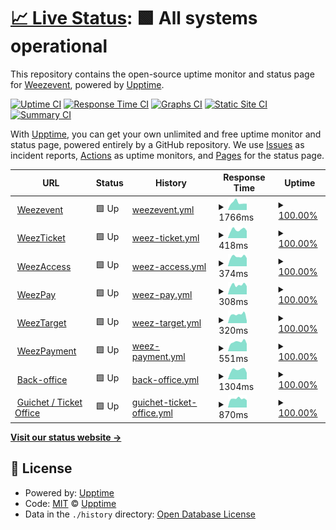 # [📈 Live Status](https://status.weezevent.com): <!--live status--> **🟩 All systems operational**

This repository contains the open-source uptime monitor and status page for [Weezevent](https://status.weezevent.com), powered by [Upptime](https://github.com/upptime/upptime).

[![Uptime CI](https://github.com/Weezevent/status-page/workflows/Uptime%20CI/badge.svg)](https://github.com/Weezevent/status-page/actions?query=workflow%3A%22Uptime+CI%22)
[![Response Time CI](https://github.com/Weezevent/status-page/workflows/Response%20Time%20CI/badge.svg)](https://github.com/Weezevent/status-page/actions?query=workflow%3A%22Response+Time+CI%22)
[![Graphs CI](https://github.com/Weezevent/status-page/workflows/Graphs%20CI/badge.svg)](https://github.com/Weezevent/status-page/actions?query=workflow%3A%22Graphs+CI%22)
[![Static Site CI](https://github.com/Weezevent/status-page/workflows/Static%20Site%20CI/badge.svg)](https://github.com/Weezevent/status-page/actions?query=workflow%3A%22Static+Site+CI%22)
[![Summary CI](https://github.com/Weezevent/status-page/workflows/Summary%20CI/badge.svg)](https://github.com/Weezevent/status-page/actions?query=workflow%3A%22Summary+CI%22)

With [Upptime](https://upptime.js.org), you can get your own unlimited and free uptime monitor and status page, powered entirely by a GitHub repository. We use [Issues](https://github.com/upptime/upptime/issues) as incident reports, [Actions](https://github.com/Weezevent/status-page/actions) as uptime monitors, and [Pages](https://demo.upptime.js.org) for the status page.

<!--start: status pages-->
<!-- This summary is generated by Upptime (https://github.com/upptime/upptime) -->
<!-- Do not edit this manually, your changes will be overwritten -->
<!-- prettier-ignore -->
| URL | Status | History | Response Time | Uptime |
| --- | ------ | ------- | ------------- | ------ |
| <img alt="" src="https://icons.duckduckgo.com/ip3/weezevent.com.ico" height="13"> [Weezevent](https://weezevent.com/en-gb/) | 🟩 Up | [weezevent.yml](https://github.com/Weezevent/status-page/commits/HEAD/history/weezevent.yml) | <details><summary><img alt="Response time graph" src="./graphs/weezevent/response-time-week.png" height="20"> 1766ms</summary><br><a href="https://status.weezevent.com/history/weezevent"><img alt="Response time 1531" src="https://img.shields.io/endpoint?url=https%3A%2F%2Fraw.githubusercontent.com%2FWeezevent%2Fstatus-page%2FHEAD%2Fapi%2Fweezevent%2Fresponse-time.json"></a><br><a href="https://status.weezevent.com/history/weezevent"><img alt="24-hour response time 1822" src="https://img.shields.io/endpoint?url=https%3A%2F%2Fraw.githubusercontent.com%2FWeezevent%2Fstatus-page%2FHEAD%2Fapi%2Fweezevent%2Fresponse-time-day.json"></a><br><a href="https://status.weezevent.com/history/weezevent"><img alt="7-day response time 1766" src="https://img.shields.io/endpoint?url=https%3A%2F%2Fraw.githubusercontent.com%2FWeezevent%2Fstatus-page%2FHEAD%2Fapi%2Fweezevent%2Fresponse-time-week.json"></a><br><a href="https://status.weezevent.com/history/weezevent"><img alt="30-day response time 1586" src="https://img.shields.io/endpoint?url=https%3A%2F%2Fraw.githubusercontent.com%2FWeezevent%2Fstatus-page%2FHEAD%2Fapi%2Fweezevent%2Fresponse-time-month.json"></a><br><a href="https://status.weezevent.com/history/weezevent"><img alt="1-year response time 1531" src="https://img.shields.io/endpoint?url=https%3A%2F%2Fraw.githubusercontent.com%2FWeezevent%2Fstatus-page%2FHEAD%2Fapi%2Fweezevent%2Fresponse-time-year.json"></a></details> | <details><summary><a href="https://status.weezevent.com/history/weezevent">100.00%</a></summary><a href="https://status.weezevent.com/history/weezevent"><img alt="All-time uptime 100.00%" src="https://img.shields.io/endpoint?url=https%3A%2F%2Fraw.githubusercontent.com%2FWeezevent%2Fstatus-page%2FHEAD%2Fapi%2Fweezevent%2Fuptime.json"></a><br><a href="https://status.weezevent.com/history/weezevent"><img alt="24-hour uptime 100.00%" src="https://img.shields.io/endpoint?url=https%3A%2F%2Fraw.githubusercontent.com%2FWeezevent%2Fstatus-page%2FHEAD%2Fapi%2Fweezevent%2Fuptime-day.json"></a><br><a href="https://status.weezevent.com/history/weezevent"><img alt="7-day uptime 100.00%" src="https://img.shields.io/endpoint?url=https%3A%2F%2Fraw.githubusercontent.com%2FWeezevent%2Fstatus-page%2FHEAD%2Fapi%2Fweezevent%2Fuptime-week.json"></a><br><a href="https://status.weezevent.com/history/weezevent"><img alt="30-day uptime 100.00%" src="https://img.shields.io/endpoint?url=https%3A%2F%2Fraw.githubusercontent.com%2FWeezevent%2Fstatus-page%2FHEAD%2Fapi%2Fweezevent%2Fuptime-month.json"></a><br><a href="https://status.weezevent.com/history/weezevent"><img alt="1-year uptime 100.00%" src="https://img.shields.io/endpoint?url=https%3A%2F%2Fraw.githubusercontent.com%2FWeezevent%2Fstatus-page%2FHEAD%2Fapi%2Fweezevent%2Fuptime-year.json"></a></details>
| <img alt="" src="https://icons.duckduckgo.com/ip3/api.weezevent.com.ico" height="13"> [WeezTicket](https://api.weezevent.com/ticket/health) | 🟩 Up | [weez-ticket.yml](https://github.com/Weezevent/status-page/commits/HEAD/history/weez-ticket.yml) | <details><summary><img alt="Response time graph" src="./graphs/weez-ticket/response-time-week.png" height="20"> 418ms</summary><br><a href="https://status.weezevent.com/history/weez-ticket"><img alt="Response time 389" src="https://img.shields.io/endpoint?url=https%3A%2F%2Fraw.githubusercontent.com%2FWeezevent%2Fstatus-page%2FHEAD%2Fapi%2Fweez-ticket%2Fresponse-time.json"></a><br><a href="https://status.weezevent.com/history/weez-ticket"><img alt="24-hour response time 481" src="https://img.shields.io/endpoint?url=https%3A%2F%2Fraw.githubusercontent.com%2FWeezevent%2Fstatus-page%2FHEAD%2Fapi%2Fweez-ticket%2Fresponse-time-day.json"></a><br><a href="https://status.weezevent.com/history/weez-ticket"><img alt="7-day response time 418" src="https://img.shields.io/endpoint?url=https%3A%2F%2Fraw.githubusercontent.com%2FWeezevent%2Fstatus-page%2FHEAD%2Fapi%2Fweez-ticket%2Fresponse-time-week.json"></a><br><a href="https://status.weezevent.com/history/weez-ticket"><img alt="30-day response time 394" src="https://img.shields.io/endpoint?url=https%3A%2F%2Fraw.githubusercontent.com%2FWeezevent%2Fstatus-page%2FHEAD%2Fapi%2Fweez-ticket%2Fresponse-time-month.json"></a><br><a href="https://status.weezevent.com/history/weez-ticket"><img alt="1-year response time 389" src="https://img.shields.io/endpoint?url=https%3A%2F%2Fraw.githubusercontent.com%2FWeezevent%2Fstatus-page%2FHEAD%2Fapi%2Fweez-ticket%2Fresponse-time-year.json"></a></details> | <details><summary><a href="https://status.weezevent.com/history/weez-ticket">100.00%</a></summary><a href="https://status.weezevent.com/history/weez-ticket"><img alt="All-time uptime 100.00%" src="https://img.shields.io/endpoint?url=https%3A%2F%2Fraw.githubusercontent.com%2FWeezevent%2Fstatus-page%2FHEAD%2Fapi%2Fweez-ticket%2Fuptime.json"></a><br><a href="https://status.weezevent.com/history/weez-ticket"><img alt="24-hour uptime 100.00%" src="https://img.shields.io/endpoint?url=https%3A%2F%2Fraw.githubusercontent.com%2FWeezevent%2Fstatus-page%2FHEAD%2Fapi%2Fweez-ticket%2Fuptime-day.json"></a><br><a href="https://status.weezevent.com/history/weez-ticket"><img alt="7-day uptime 100.00%" src="https://img.shields.io/endpoint?url=https%3A%2F%2Fraw.githubusercontent.com%2FWeezevent%2Fstatus-page%2FHEAD%2Fapi%2Fweez-ticket%2Fuptime-week.json"></a><br><a href="https://status.weezevent.com/history/weez-ticket"><img alt="30-day uptime 100.00%" src="https://img.shields.io/endpoint?url=https%3A%2F%2Fraw.githubusercontent.com%2FWeezevent%2Fstatus-page%2FHEAD%2Fapi%2Fweez-ticket%2Fuptime-month.json"></a><br><a href="https://status.weezevent.com/history/weez-ticket"><img alt="1-year uptime 100.00%" src="https://img.shields.io/endpoint?url=https%3A%2F%2Fraw.githubusercontent.com%2FWeezevent%2Fstatus-page%2FHEAD%2Fapi%2Fweez-ticket%2Fuptime-year.json"></a></details>
| <img alt="" src="https://icons.duckduckgo.com/ip3/api.weezevent.com.ico" height="13"> [WeezAccess](https://api.weezevent.com/access/) | 🟩 Up | [weez-access.yml](https://github.com/Weezevent/status-page/commits/HEAD/history/weez-access.yml) | <details><summary><img alt="Response time graph" src="./graphs/weez-access/response-time-week.png" height="20"> 374ms</summary><br><a href="https://status.weezevent.com/history/weez-access"><img alt="Response time 362" src="https://img.shields.io/endpoint?url=https%3A%2F%2Fraw.githubusercontent.com%2FWeezevent%2Fstatus-page%2FHEAD%2Fapi%2Fweez-access%2Fresponse-time.json"></a><br><a href="https://status.weezevent.com/history/weez-access"><img alt="24-hour response time 544" src="https://img.shields.io/endpoint?url=https%3A%2F%2Fraw.githubusercontent.com%2FWeezevent%2Fstatus-page%2FHEAD%2Fapi%2Fweez-access%2Fresponse-time-day.json"></a><br><a href="https://status.weezevent.com/history/weez-access"><img alt="7-day response time 374" src="https://img.shields.io/endpoint?url=https%3A%2F%2Fraw.githubusercontent.com%2FWeezevent%2Fstatus-page%2FHEAD%2Fapi%2Fweez-access%2Fresponse-time-week.json"></a><br><a href="https://status.weezevent.com/history/weez-access"><img alt="30-day response time 365" src="https://img.shields.io/endpoint?url=https%3A%2F%2Fraw.githubusercontent.com%2FWeezevent%2Fstatus-page%2FHEAD%2Fapi%2Fweez-access%2Fresponse-time-month.json"></a><br><a href="https://status.weezevent.com/history/weez-access"><img alt="1-year response time 362" src="https://img.shields.io/endpoint?url=https%3A%2F%2Fraw.githubusercontent.com%2FWeezevent%2Fstatus-page%2FHEAD%2Fapi%2Fweez-access%2Fresponse-time-year.json"></a></details> | <details><summary><a href="https://status.weezevent.com/history/weez-access">100.00%</a></summary><a href="https://status.weezevent.com/history/weez-access"><img alt="All-time uptime 100.00%" src="https://img.shields.io/endpoint?url=https%3A%2F%2Fraw.githubusercontent.com%2FWeezevent%2Fstatus-page%2FHEAD%2Fapi%2Fweez-access%2Fuptime.json"></a><br><a href="https://status.weezevent.com/history/weez-access"><img alt="24-hour uptime 100.00%" src="https://img.shields.io/endpoint?url=https%3A%2F%2Fraw.githubusercontent.com%2FWeezevent%2Fstatus-page%2FHEAD%2Fapi%2Fweez-access%2Fuptime-day.json"></a><br><a href="https://status.weezevent.com/history/weez-access"><img alt="7-day uptime 100.00%" src="https://img.shields.io/endpoint?url=https%3A%2F%2Fraw.githubusercontent.com%2FWeezevent%2Fstatus-page%2FHEAD%2Fapi%2Fweez-access%2Fuptime-week.json"></a><br><a href="https://status.weezevent.com/history/weez-access"><img alt="30-day uptime 100.00%" src="https://img.shields.io/endpoint?url=https%3A%2F%2Fraw.githubusercontent.com%2FWeezevent%2Fstatus-page%2FHEAD%2Fapi%2Fweez-access%2Fuptime-month.json"></a><br><a href="https://status.weezevent.com/history/weez-access"><img alt="1-year uptime 100.00%" src="https://img.shields.io/endpoint?url=https%3A%2F%2Fraw.githubusercontent.com%2FWeezevent%2Fstatus-page%2FHEAD%2Fapi%2Fweez-access%2Fuptime-year.json"></a></details>
| <img alt="" src="https://icons.duckduckgo.com/ip3/api.weezevent.com.ico" height="13"> [WeezPay](https://api.weezevent.com/pay/) | 🟩 Up | [weez-pay.yml](https://github.com/Weezevent/status-page/commits/HEAD/history/weez-pay.yml) | <details><summary><img alt="Response time graph" src="./graphs/weez-pay/response-time-week.png" height="20"> 308ms</summary><br><a href="https://status.weezevent.com/history/weez-pay"><img alt="Response time 326" src="https://img.shields.io/endpoint?url=https%3A%2F%2Fraw.githubusercontent.com%2FWeezevent%2Fstatus-page%2FHEAD%2Fapi%2Fweez-pay%2Fresponse-time.json"></a><br><a href="https://status.weezevent.com/history/weez-pay"><img alt="24-hour response time 146" src="https://img.shields.io/endpoint?url=https%3A%2F%2Fraw.githubusercontent.com%2FWeezevent%2Fstatus-page%2FHEAD%2Fapi%2Fweez-pay%2Fresponse-time-day.json"></a><br><a href="https://status.weezevent.com/history/weez-pay"><img alt="7-day response time 308" src="https://img.shields.io/endpoint?url=https%3A%2F%2Fraw.githubusercontent.com%2FWeezevent%2Fstatus-page%2FHEAD%2Fapi%2Fweez-pay%2Fresponse-time-week.json"></a><br><a href="https://status.weezevent.com/history/weez-pay"><img alt="30-day response time 321" src="https://img.shields.io/endpoint?url=https%3A%2F%2Fraw.githubusercontent.com%2FWeezevent%2Fstatus-page%2FHEAD%2Fapi%2Fweez-pay%2Fresponse-time-month.json"></a><br><a href="https://status.weezevent.com/history/weez-pay"><img alt="1-year response time 326" src="https://img.shields.io/endpoint?url=https%3A%2F%2Fraw.githubusercontent.com%2FWeezevent%2Fstatus-page%2FHEAD%2Fapi%2Fweez-pay%2Fresponse-time-year.json"></a></details> | <details><summary><a href="https://status.weezevent.com/history/weez-pay">100.00%</a></summary><a href="https://status.weezevent.com/history/weez-pay"><img alt="All-time uptime 100.00%" src="https://img.shields.io/endpoint?url=https%3A%2F%2Fraw.githubusercontent.com%2FWeezevent%2Fstatus-page%2FHEAD%2Fapi%2Fweez-pay%2Fuptime.json"></a><br><a href="https://status.weezevent.com/history/weez-pay"><img alt="24-hour uptime 100.00%" src="https://img.shields.io/endpoint?url=https%3A%2F%2Fraw.githubusercontent.com%2FWeezevent%2Fstatus-page%2FHEAD%2Fapi%2Fweez-pay%2Fuptime-day.json"></a><br><a href="https://status.weezevent.com/history/weez-pay"><img alt="7-day uptime 100.00%" src="https://img.shields.io/endpoint?url=https%3A%2F%2Fraw.githubusercontent.com%2FWeezevent%2Fstatus-page%2FHEAD%2Fapi%2Fweez-pay%2Fuptime-week.json"></a><br><a href="https://status.weezevent.com/history/weez-pay"><img alt="30-day uptime 100.00%" src="https://img.shields.io/endpoint?url=https%3A%2F%2Fraw.githubusercontent.com%2FWeezevent%2Fstatus-page%2FHEAD%2Fapi%2Fweez-pay%2Fuptime-month.json"></a><br><a href="https://status.weezevent.com/history/weez-pay"><img alt="1-year uptime 100.00%" src="https://img.shields.io/endpoint?url=https%3A%2F%2Fraw.githubusercontent.com%2FWeezevent%2Fstatus-page%2FHEAD%2Fapi%2Fweez-pay%2Fuptime-year.json"></a></details>
| <img alt="" src="https://icons.duckduckgo.com/ip3/api.weezevent.com.ico" height="13"> [WeezTarget](https://api.weezevent.com/target/) | 🟩 Up | [weez-target.yml](https://github.com/Weezevent/status-page/commits/HEAD/history/weez-target.yml) | <details><summary><img alt="Response time graph" src="./graphs/weez-target/response-time-week.png" height="20"> 320ms</summary><br><a href="https://status.weezevent.com/history/weez-target"><img alt="Response time 318" src="https://img.shields.io/endpoint?url=https%3A%2F%2Fraw.githubusercontent.com%2FWeezevent%2Fstatus-page%2FHEAD%2Fapi%2Fweez-target%2Fresponse-time.json"></a><br><a href="https://status.weezevent.com/history/weez-target"><img alt="24-hour response time 539" src="https://img.shields.io/endpoint?url=https%3A%2F%2Fraw.githubusercontent.com%2FWeezevent%2Fstatus-page%2FHEAD%2Fapi%2Fweez-target%2Fresponse-time-day.json"></a><br><a href="https://status.weezevent.com/history/weez-target"><img alt="7-day response time 320" src="https://img.shields.io/endpoint?url=https%3A%2F%2Fraw.githubusercontent.com%2FWeezevent%2Fstatus-page%2FHEAD%2Fapi%2Fweez-target%2Fresponse-time-week.json"></a><br><a href="https://status.weezevent.com/history/weez-target"><img alt="30-day response time 325" src="https://img.shields.io/endpoint?url=https%3A%2F%2Fraw.githubusercontent.com%2FWeezevent%2Fstatus-page%2FHEAD%2Fapi%2Fweez-target%2Fresponse-time-month.json"></a><br><a href="https://status.weezevent.com/history/weez-target"><img alt="1-year response time 318" src="https://img.shields.io/endpoint?url=https%3A%2F%2Fraw.githubusercontent.com%2FWeezevent%2Fstatus-page%2FHEAD%2Fapi%2Fweez-target%2Fresponse-time-year.json"></a></details> | <details><summary><a href="https://status.weezevent.com/history/weez-target">100.00%</a></summary><a href="https://status.weezevent.com/history/weez-target"><img alt="All-time uptime 100.00%" src="https://img.shields.io/endpoint?url=https%3A%2F%2Fraw.githubusercontent.com%2FWeezevent%2Fstatus-page%2FHEAD%2Fapi%2Fweez-target%2Fuptime.json"></a><br><a href="https://status.weezevent.com/history/weez-target"><img alt="24-hour uptime 100.00%" src="https://img.shields.io/endpoint?url=https%3A%2F%2Fraw.githubusercontent.com%2FWeezevent%2Fstatus-page%2FHEAD%2Fapi%2Fweez-target%2Fuptime-day.json"></a><br><a href="https://status.weezevent.com/history/weez-target"><img alt="7-day uptime 100.00%" src="https://img.shields.io/endpoint?url=https%3A%2F%2Fraw.githubusercontent.com%2FWeezevent%2Fstatus-page%2FHEAD%2Fapi%2Fweez-target%2Fuptime-week.json"></a><br><a href="https://status.weezevent.com/history/weez-target"><img alt="30-day uptime 100.00%" src="https://img.shields.io/endpoint?url=https%3A%2F%2Fraw.githubusercontent.com%2FWeezevent%2Fstatus-page%2FHEAD%2Fapi%2Fweez-target%2Fuptime-month.json"></a><br><a href="https://status.weezevent.com/history/weez-target"><img alt="1-year uptime 100.00%" src="https://img.shields.io/endpoint?url=https%3A%2F%2Fraw.githubusercontent.com%2FWeezevent%2Fstatus-page%2FHEAD%2Fapi%2Fweez-target%2Fuptime-year.json"></a></details>
| <img alt="" src="https://icons.duckduckgo.com/ip3/null.ico" height="13"> [WeezPayment](lyria.weezevent.com/health) | 🟩 Up | [weez-payment.yml](https://github.com/Weezevent/status-page/commits/HEAD/history/weez-payment.yml) | <details><summary><img alt="Response time graph" src="./graphs/weez-payment/response-time-week.png" height="20"> 551ms</summary><br><a href="https://status.weezevent.com/history/weez-payment"><img alt="Response time 511" src="https://img.shields.io/endpoint?url=https%3A%2F%2Fraw.githubusercontent.com%2FWeezevent%2Fstatus-page%2FHEAD%2Fapi%2Fweez-payment%2Fresponse-time.json"></a><br><a href="https://status.weezevent.com/history/weez-payment"><img alt="24-hour response time 694" src="https://img.shields.io/endpoint?url=https%3A%2F%2Fraw.githubusercontent.com%2FWeezevent%2Fstatus-page%2FHEAD%2Fapi%2Fweez-payment%2Fresponse-time-day.json"></a><br><a href="https://status.weezevent.com/history/weez-payment"><img alt="7-day response time 551" src="https://img.shields.io/endpoint?url=https%3A%2F%2Fraw.githubusercontent.com%2FWeezevent%2Fstatus-page%2FHEAD%2Fapi%2Fweez-payment%2Fresponse-time-week.json"></a><br><a href="https://status.weezevent.com/history/weez-payment"><img alt="30-day response time 515" src="https://img.shields.io/endpoint?url=https%3A%2F%2Fraw.githubusercontent.com%2FWeezevent%2Fstatus-page%2FHEAD%2Fapi%2Fweez-payment%2Fresponse-time-month.json"></a><br><a href="https://status.weezevent.com/history/weez-payment"><img alt="1-year response time 511" src="https://img.shields.io/endpoint?url=https%3A%2F%2Fraw.githubusercontent.com%2FWeezevent%2Fstatus-page%2FHEAD%2Fapi%2Fweez-payment%2Fresponse-time-year.json"></a></details> | <details><summary><a href="https://status.weezevent.com/history/weez-payment">100.00%</a></summary><a href="https://status.weezevent.com/history/weez-payment"><img alt="All-time uptime 99.98%" src="https://img.shields.io/endpoint?url=https%3A%2F%2Fraw.githubusercontent.com%2FWeezevent%2Fstatus-page%2FHEAD%2Fapi%2Fweez-payment%2Fuptime.json"></a><br><a href="https://status.weezevent.com/history/weez-payment"><img alt="24-hour uptime 100.00%" src="https://img.shields.io/endpoint?url=https%3A%2F%2Fraw.githubusercontent.com%2FWeezevent%2Fstatus-page%2FHEAD%2Fapi%2Fweez-payment%2Fuptime-day.json"></a><br><a href="https://status.weezevent.com/history/weez-payment"><img alt="7-day uptime 100.00%" src="https://img.shields.io/endpoint?url=https%3A%2F%2Fraw.githubusercontent.com%2FWeezevent%2Fstatus-page%2FHEAD%2Fapi%2Fweez-payment%2Fuptime-week.json"></a><br><a href="https://status.weezevent.com/history/weez-payment"><img alt="30-day uptime 99.98%" src="https://img.shields.io/endpoint?url=https%3A%2F%2Fraw.githubusercontent.com%2FWeezevent%2Fstatus-page%2FHEAD%2Fapi%2Fweez-payment%2Fuptime-month.json"></a><br><a href="https://status.weezevent.com/history/weez-payment"><img alt="1-year uptime 99.98%" src="https://img.shields.io/endpoint?url=https%3A%2F%2Fraw.githubusercontent.com%2FWeezevent%2Fstatus-page%2FHEAD%2Fapi%2Fweez-payment%2Fuptime-year.json"></a></details>
| <img alt="" src="https://icons.duckduckgo.com/ip3/www.weezevent.com.ico" height="13"> [Back-office](https://www.weezevent.com/bo/) | 🟩 Up | [back-office.yml](https://github.com/Weezevent/status-page/commits/HEAD/history/back-office.yml) | <details><summary><img alt="Response time graph" src="./graphs/back-office/response-time-week.png" height="20"> 1304ms</summary><br><a href="https://status.weezevent.com/history/back-office"><img alt="Response time 1434" src="https://img.shields.io/endpoint?url=https%3A%2F%2Fraw.githubusercontent.com%2FWeezevent%2Fstatus-page%2FHEAD%2Fapi%2Fback-office%2Fresponse-time.json"></a><br><a href="https://status.weezevent.com/history/back-office"><img alt="24-hour response time 1726" src="https://img.shields.io/endpoint?url=https%3A%2F%2Fraw.githubusercontent.com%2FWeezevent%2Fstatus-page%2FHEAD%2Fapi%2Fback-office%2Fresponse-time-day.json"></a><br><a href="https://status.weezevent.com/history/back-office"><img alt="7-day response time 1304" src="https://img.shields.io/endpoint?url=https%3A%2F%2Fraw.githubusercontent.com%2FWeezevent%2Fstatus-page%2FHEAD%2Fapi%2Fback-office%2Fresponse-time-week.json"></a><br><a href="https://status.weezevent.com/history/back-office"><img alt="30-day response time 1267" src="https://img.shields.io/endpoint?url=https%3A%2F%2Fraw.githubusercontent.com%2FWeezevent%2Fstatus-page%2FHEAD%2Fapi%2Fback-office%2Fresponse-time-month.json"></a><br><a href="https://status.weezevent.com/history/back-office"><img alt="1-year response time 1434" src="https://img.shields.io/endpoint?url=https%3A%2F%2Fraw.githubusercontent.com%2FWeezevent%2Fstatus-page%2FHEAD%2Fapi%2Fback-office%2Fresponse-time-year.json"></a></details> | <details><summary><a href="https://status.weezevent.com/history/back-office">100.00%</a></summary><a href="https://status.weezevent.com/history/back-office"><img alt="All-time uptime 100.00%" src="https://img.shields.io/endpoint?url=https%3A%2F%2Fraw.githubusercontent.com%2FWeezevent%2Fstatus-page%2FHEAD%2Fapi%2Fback-office%2Fuptime.json"></a><br><a href="https://status.weezevent.com/history/back-office"><img alt="24-hour uptime 100.00%" src="https://img.shields.io/endpoint?url=https%3A%2F%2Fraw.githubusercontent.com%2FWeezevent%2Fstatus-page%2FHEAD%2Fapi%2Fback-office%2Fuptime-day.json"></a><br><a href="https://status.weezevent.com/history/back-office"><img alt="7-day uptime 100.00%" src="https://img.shields.io/endpoint?url=https%3A%2F%2Fraw.githubusercontent.com%2FWeezevent%2Fstatus-page%2FHEAD%2Fapi%2Fback-office%2Fuptime-week.json"></a><br><a href="https://status.weezevent.com/history/back-office"><img alt="30-day uptime 100.00%" src="https://img.shields.io/endpoint?url=https%3A%2F%2Fraw.githubusercontent.com%2FWeezevent%2Fstatus-page%2FHEAD%2Fapi%2Fback-office%2Fuptime-month.json"></a><br><a href="https://status.weezevent.com/history/back-office"><img alt="1-year uptime 100.00%" src="https://img.shields.io/endpoint?url=https%3A%2F%2Fraw.githubusercontent.com%2FWeezevent%2Fstatus-page%2FHEAD%2Fapi%2Fback-office%2Fuptime-year.json"></a></details>
| <img alt="" src="https://icons.duckduckgo.com/ip3/guichet.weezevent.com.ico" height="13"> [Guichet / Ticket Office](https://guichet.weezevent.com/) | 🟩 Up | [guichet-ticket-office.yml](https://github.com/Weezevent/status-page/commits/HEAD/history/guichet-ticket-office.yml) | <details><summary><img alt="Response time graph" src="./graphs/guichet-ticket-office/response-time-week.png" height="20"> 870ms</summary><br><a href="https://status.weezevent.com/history/guichet-ticket-office"><img alt="Response time 841" src="https://img.shields.io/endpoint?url=https%3A%2F%2Fraw.githubusercontent.com%2FWeezevent%2Fstatus-page%2FHEAD%2Fapi%2Fguichet-ticket-office%2Fresponse-time.json"></a><br><a href="https://status.weezevent.com/history/guichet-ticket-office"><img alt="24-hour response time 1121" src="https://img.shields.io/endpoint?url=https%3A%2F%2Fraw.githubusercontent.com%2FWeezevent%2Fstatus-page%2FHEAD%2Fapi%2Fguichet-ticket-office%2Fresponse-time-day.json"></a><br><a href="https://status.weezevent.com/history/guichet-ticket-office"><img alt="7-day response time 870" src="https://img.shields.io/endpoint?url=https%3A%2F%2Fraw.githubusercontent.com%2FWeezevent%2Fstatus-page%2FHEAD%2Fapi%2Fguichet-ticket-office%2Fresponse-time-week.json"></a><br><a href="https://status.weezevent.com/history/guichet-ticket-office"><img alt="30-day response time 819" src="https://img.shields.io/endpoint?url=https%3A%2F%2Fraw.githubusercontent.com%2FWeezevent%2Fstatus-page%2FHEAD%2Fapi%2Fguichet-ticket-office%2Fresponse-time-month.json"></a><br><a href="https://status.weezevent.com/history/guichet-ticket-office"><img alt="1-year response time 841" src="https://img.shields.io/endpoint?url=https%3A%2F%2Fraw.githubusercontent.com%2FWeezevent%2Fstatus-page%2FHEAD%2Fapi%2Fguichet-ticket-office%2Fresponse-time-year.json"></a></details> | <details><summary><a href="https://status.weezevent.com/history/guichet-ticket-office">100.00%</a></summary><a href="https://status.weezevent.com/history/guichet-ticket-office"><img alt="All-time uptime 100.00%" src="https://img.shields.io/endpoint?url=https%3A%2F%2Fraw.githubusercontent.com%2FWeezevent%2Fstatus-page%2FHEAD%2Fapi%2Fguichet-ticket-office%2Fuptime.json"></a><br><a href="https://status.weezevent.com/history/guichet-ticket-office"><img alt="24-hour uptime 100.00%" src="https://img.shields.io/endpoint?url=https%3A%2F%2Fraw.githubusercontent.com%2FWeezevent%2Fstatus-page%2FHEAD%2Fapi%2Fguichet-ticket-office%2Fuptime-day.json"></a><br><a href="https://status.weezevent.com/history/guichet-ticket-office"><img alt="7-day uptime 100.00%" src="https://img.shields.io/endpoint?url=https%3A%2F%2Fraw.githubusercontent.com%2FWeezevent%2Fstatus-page%2FHEAD%2Fapi%2Fguichet-ticket-office%2Fuptime-week.json"></a><br><a href="https://status.weezevent.com/history/guichet-ticket-office"><img alt="30-day uptime 100.00%" src="https://img.shields.io/endpoint?url=https%3A%2F%2Fraw.githubusercontent.com%2FWeezevent%2Fstatus-page%2FHEAD%2Fapi%2Fguichet-ticket-office%2Fuptime-month.json"></a><br><a href="https://status.weezevent.com/history/guichet-ticket-office"><img alt="1-year uptime 100.00%" src="https://img.shields.io/endpoint?url=https%3A%2F%2Fraw.githubusercontent.com%2FWeezevent%2Fstatus-page%2FHEAD%2Fapi%2Fguichet-ticket-office%2Fuptime-year.json"></a></details>

<!--end: status pages-->

[**Visit our status website →**](https://status.weezevent.com)

## 📄 License

- Powered by: [Upptime](https://github.com/upptime/upptime)
- Code: [MIT](./LICENSE) © [Upptime](https://upptime.js.org)
- Data in the `./history` directory: [Open Database License](https://opendatacommons.org/licenses/odbl/1-0/)
